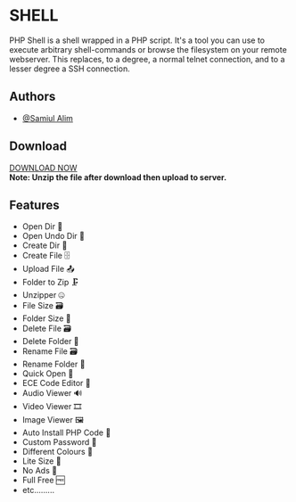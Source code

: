 # SHELL
PHP Shell is a shell wrapped in a PHP script. It's a tool you can use to execute arbitrary shell-commands or browse the filesystem on your remote webserver. This replaces, to a degree, a normal telnet connection, and to a lesser degree a SSH connection.


## Authors
- [@Samiul Alim](https://t.me/samiulalim1230)


## Download 
<a href="https://raw.githubusercontent.com/samiulalim1/shell/main/shell.zip">DOWNLOAD NOW</a><br>
<b>Note: Unzip the file after download then upload to server.</b>

## Features
- Open Dir 📂
- Open Undo Dir 📁
- Create Dir 📂
- Create File 🗄️
- Upload File 📤
- Folder to Zip 🗜️
- Unzipper 🤐
- File Size 🗃️
- Folder Size 📁
- Delete File 🗃️
- Delete Folder 📁
- Rename File 🗃️
- Rename Folder 📁
- Quick Open 👐
- ECE Code Editor 📝
- Audio Viewer 🔊
- Video Viewer 🎞️
- Image Viewer 🖼️
- Auto Install PHP Code 📝
- Custom Password 🔑
- Different Colours 🌈
- Lite Size 🔦
- No Ads 💸
- Full Free 🆓
- etc.........


